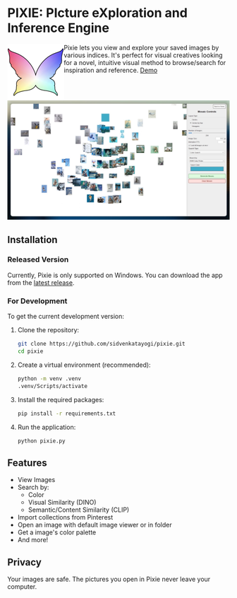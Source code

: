 # PIXIE: PIcture eXploration and Inference Engine
<a href="url"><img src="https://github.com/sidvenkatayogi/pixie/blob/20ed0e6b62ee6d6cd428d4e9826f708d476d604b/assets/logo.png" align="left" height="128" width="128" ></a> Pixie lets you view and explore your saved images by various indices. It's perfect for visual creatives looking for a novel, intuitive visual method to browse/search for inspiration and reference. [Demo]()

![screenshot](https://github.com/sidvenkatayogi/pixie/blob/20ed0e6b62ee6d6cd428d4e9826f708d476d604b/assets/screenshot.jpeg)
## Installation
### Released Version
Currently, Pixie is only supported on Windows. You can download the app from the [latest release]().

### For Development
To get the current development version:
1. Clone the repository:
   ```bash
   git clone https://github.com/sidvenkatayogi/pixie.git
   cd pixie
   ```
2. Create a virtual environment (recommended):
   ```bash
   python -m venv .venv
   .venv/Scripts/activate
   ```
3. Install the required packages:
   ```bash
   pip install -r requirements.txt
   ```
4. Run the application:
    ```bash
    python pixie.py
    ```

## Features
- View Images
- Search by:
    - Color
    - Visual Similarity (DINO)
    - Semantic/Content Similarity (CLIP)
- Import collections from Pinterest
- Open an image with default image viewer or in folder
- Get a image's color palette
- And more!

## Privacy
Your images are safe. The pictures you open in Pixie never leave your computer.